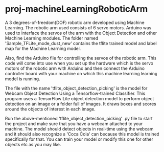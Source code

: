 # proj-machineLearningRoboticArm
A 3 degrees-of-freedom(DOF) robotic arm developed using Machine Learning. The robotic arm used consists of 6 servo motors. Arduino was used to interface the servos of the arm with the Object Detection and other Machine Learning modules.
The folder named 'Sample_TFLite_mode_dust_new' contains the tflite trained model and label map for the Machine Learning model. 

Also, find the Arduino file for controlling the servos of the robotic arm. This code will come into use when you set up the hardware which is the servo motors of the robotic arm with Arduino and then connect the Arduino controller board with your machine on which this machine learning learning model is running.

The file with the name 'tflite_object_detection_picking' is the model for Webcam Object Detection Using a Tensorflow-trained Classifier. This program uses a TensorFlow Lite object detection model to perform object detection on an image or a folder full of images. It draws boxes and scores around the objects of interest in each image.

Run the above-mentioned 'tflite_object_detection_picking' .py file to start the project and make sure that you have a webcam attached to your machine. The model should detect objects in real-time using the webcam and it should also recognize a 'Coca Cola' can because this model is trained specifically for that. You can train your model or modify this one for other objects etc as you may like.
